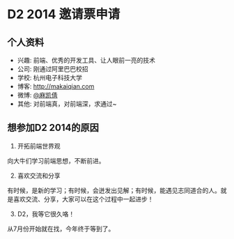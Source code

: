 # D2 2014 邀请票申请

## 个人资料

- 兴趣: 前端、优秀的开发工具、让人眼前一亮的技术
- 公司: 刚通过阿里巴巴校招
- 学校: 杭州电子科技大学
- 博客: http://makaiqian.com
- 微博: [@麻凯倩](http://weibo.com/2265506842/) 
- 其他: 对前端真，对前端深，求通过~

## 想参加D2 2014的原因


1. 开拓前端世界观

向大牛们学习前端思想，不断前进。


2. 喜欢交流和分享

有时候，是新的学习；有时候，会迸发出见解；有时候，能遇见志同道合的人。就是喜欢交流、分享，大家可以在这个过程中一起进步！


3. D2，我等它很久咯！

从7月份开始就在找，今年终于等到了。
